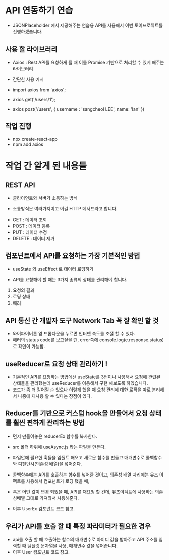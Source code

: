 # API 연동하기 연습

- JSONPlaceholder 에서 제공해주는 연습용 API를 사용해서 이번 토이프로젝트를 진행하겠습니다.

## 사용 할 라이브러리

- Axios : Rest API를 요청하게 될 때 이를 Promise 기반으로 처리할 수 있게 해주는 라이브러리

* 간단한 사용 예시

- import axios from 'axios';
- axios get('/users/1');

- axios post('/users', {
  username : 'sangcheol LEE',
  name: 'Ian'
  })

## 작업 진행

- npx create-react-app
- npm add axios

# 작업 간 알게 된 내용들

## REST API

- 클라이언트와 서버가 소통하는 방식

* 소통방식은 여러가지이고 이걸 HTTP 메서드라고 합니다.

- GET : 데이터 조회
- POST : 데이터 등록
- PUT : 데이터 수정
- DELETE : 데이터 제거

## 컴포넌트에서 API를 요청하는 가장 기본적인 방법

- useState 와 useEffect 로 데이터 로딩하기

* API를 요청해야 할 때는 3가지 종류의 상태를 관리해야 합니다.

1.  요청의 결과
2.  로딩 상태
3.  에러

## API 통신 간 개발자 도구 Network Tab 꼭 잘 확인 할 것

- 와이파이버튼 옆 드롭다운을 누르면 인터넷 속도를 조절 할 수 있다.
- 에러의 status code를 보고싶을 땐, error쪽에 console.log(e.response.status)로 확인이 가능함.

## useReducer로 요청 상태 관리하기 !

- 기본적인 API를 요청하는 방법에선 useState를 3번이나 사용해서 요청에 관련된 상태들을 관리했는데 useReducer를 이용해서 구현 해보도록 하겠습니다.
- 코드가 좀 더 길어질 순 있으나 이렇게 했을 때 요청 관리에 대한 로직을 따로 분리해서 나중에 재사용 할 수 있다는 장점이 있다.

## Reducer를 기반으로 커스텀 hook을 만들어서 요청 상태를 훨씬 편하게 관리하는 방법

- 먼저 만들어놓은 reducerEx 함수를 복사한다.
- src 폴더 하위에 useAsync.js 라는 파일을 만든다.
- 파일안에 필요한 훅들을 임폴트 해오고 새로운 함수를 만들고 매개변수로 콜백함수와 디펜던시(의존성 배열)을 넣어준다.

- 콜백함수에는 API를 호출하는 함수를 넣어줄 것이고, 의존성 배열 자리에는 유즈 이펙트를 사용해서 컴포넌트가 로딩 됐을 때,
- 혹은 어떤 값이 변경 되었을 때, API를 재요청 할 건데, 유즈이펙트에 사용하는 의존성배열 그대로 가져와서 사용해준다.
- 이후 UserEx 컴포넌트 코드 참고.

## 우리가 API를 호출 할 때 특정 파라미터가 필요한 경우

- api를 호출 할 때 호출하는 함수의 매개변수로 아이디 값을 받아주고 API 주소를 입력할 때 템플릿 문자열을 사용, 매개변수 값을 넣어줍니다.
- 이후 User 컴포넌트 코드 참고.
